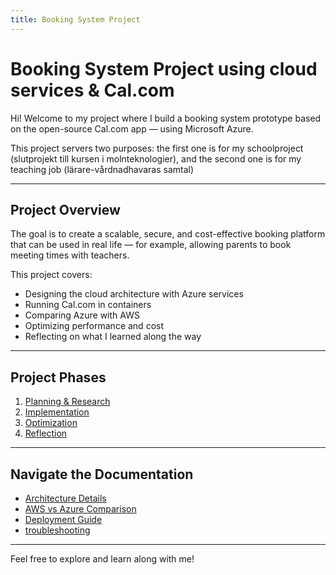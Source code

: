 ```yaml
---
title: Booking System Project
---
```


# Booking System Project using cloud services & Cal.com

Hi! Welcome to my project where I build a booking system prototype based on the open-source Cal.com app — using Microsoft Azure.

This project servers two purposes: the first one is for my schoolproject (slutprojekt till kursen i molnteknologier), and the second one is for my teaching job (lärare-vårdnadhavaras samtal)

---

## Project Overview

The goal is to create a scalable, secure, and cost-effective booking platform that can be used in real life — for example, allowing parents to book meeting times with teachers.

This project covers:

- Designing the cloud architecture with Azure services  
- Running Cal.com in containers  
- Comparing Azure with AWS  
- Optimizing performance and cost  
- Reflecting on what I learned along the way  

---

## Project Phases

1. [Planning & Research](docs/planning.md)  
2. [Implementation](docs/implementation.md)  
3. [Optimization](docs/optimization.md)  
4. [Reflection](docs/reflection.md)  

---

## Navigate the Documentation

- [Architecture Details](docs/architecture/azure.md)  
- [AWS vs Azure Comparison](docs/architecture/aws-comparison.md)  
- [Deployment Guide](docs/deployment/setup.md)
- [troubleshooting](docs/deployment/troubleshooting.md)  

---

Feel free to explore and learn along with me!
